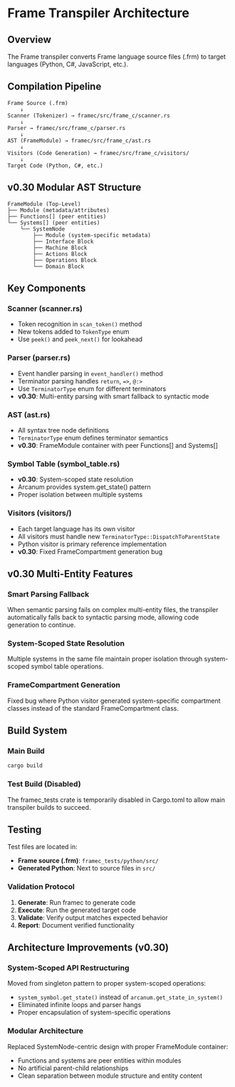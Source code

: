 # Frame Transpiler Architecture

## Overview

The Frame transpiler converts Frame language source files (.frm) to target languages (Python, C#, JavaScript, etc.).

## Compilation Pipeline

```
Frame Source (.frm) 
    ↓
Scanner (Tokenizer) → framec/src/frame_c/scanner.rs
    ↓  
Parser → framec/src/frame_c/parser.rs
    ↓
AST (FrameModule) → framec/src/frame_c/ast.rs
    ↓
Visitors (Code Generation) → framec/src/frame_c/visitors/
    ↓
Target Code (Python, C#, etc.)
```

## v0.30 Modular AST Structure

```
FrameModule (Top-Level)
├── Module (metadata/attributes)
├── Functions[] (peer entities)
└── Systems[] (peer entities)
    └── SystemNode
        ├── Module (system-specific metadata)
        ├── Interface Block
        ├── Machine Block  
        ├── Actions Block
        ├── Operations Block
        └── Domain Block
```

## Key Components

### Scanner (scanner.rs)
- Token recognition in `scan_token()` method
- New tokens added to `TokenType` enum
- Use `peek()` and `peek_next()` for lookahead

### Parser (parser.rs)
- Event handler parsing in `event_handler()` method
- Terminator parsing handles `return`, `=>`, `@:>`
- Use `TerminatorType` enum for different terminators
- **v0.30**: Multi-entity parsing with smart fallback to syntactic mode

### AST (ast.rs)
- All syntax tree node definitions
- `TerminatorType` enum defines terminator semantics
- **v0.30**: FrameModule container with peer Functions[] and Systems[]

### Symbol Table (symbol_table.rs)
- **v0.30**: System-scoped state resolution
- Arcanum provides system.get_state() pattern
- Proper isolation between multiple systems

### Visitors (visitors/)
- Each target language has its own visitor
- All visitors must handle new `TerminatorType::DispatchToParentState`
- Python visitor is primary reference implementation
- **v0.30**: Fixed FrameCompartment generation bug

## v0.30 Multi-Entity Features

### Smart Parsing Fallback
When semantic parsing fails on complex multi-entity files, the transpiler automatically falls back to syntactic parsing mode, allowing code generation to continue.

### System-Scoped State Resolution
Multiple systems in the same file maintain proper isolation through system-scoped symbol table operations.

### FrameCompartment Generation
Fixed bug where Python visitor generated system-specific compartment classes instead of the standard FrameCompartment class.

## Build System

### Main Build
```bash
cargo build
```

### Test Build (Disabled)
The framec_tests crate is temporarily disabled in Cargo.toml to allow main transpiler builds to succeed.

## Testing

Test files are located in:
- **Frame source (.frm)**: `framec_tests/python/src/`
- **Generated Python**: Next to source files in `src/`

### Validation Protocol
1. **Generate**: Run framec to generate code
2. **Execute**: Run the generated target code
3. **Validate**: Verify output matches expected behavior
4. **Report**: Document verified functionality

## Architecture Improvements (v0.30)

### System-Scoped API Restructuring
Moved from singleton pattern to proper system-scoped operations:
- `system_symbol.get_state()` instead of `arcanum.get_state_in_system()`
- Eliminated infinite loops and parser hangs
- Proper encapsulation of system-specific operations

### Modular Architecture
Replaced SystemNode-centric design with proper FrameModule container:
- Functions and systems are peer entities within modules
- No artificial parent-child relationships
- Clean separation between module structure and entity content